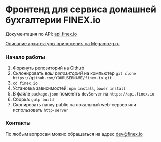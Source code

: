 # Фронтенд для сервиса домашней бухгалтерии FINEX.io

   Документация по API: [api.finex.io](https://api.finex.io)

   [Описание архитектуры приложения на Megamozg.ru](http://megamozg.ru/company/finex/blog/15264/)


### Начало работы

 1. Форкнуть репозиторий на Github
 2. Склонировать *ваш репозиторий*  на компьютер `git clone https://github.com/YOURUSERNAME/finex.io.git`
 3. `cd finex.io`
 4. Установка зависимостей: `npm install`, `bower install`
 5. В файле `package.json` поменять `devServer` на `https://api.finex.io`
 6. Сборка: `gulp build`
 7. Скопировать папку public на локальный web-сервер или использовать `http-server`

### Контакты
По любым вопросам можно обращаться на адрес [dev@finex.io](mailto:support@finex.io)



